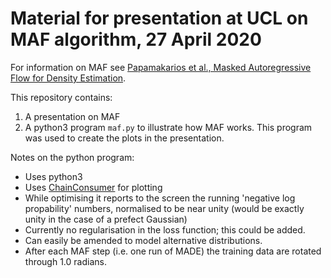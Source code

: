 # Material for presentation at UCL on MAF algorithm, 27 April 2020

For information on MAF see [Papamakarios et al., Masked Autoregressive Flow for Density Estimation](https://arxiv.org/abs/1705.07057).

This repository contains:

1. A presentation on MAF
2. A python3 program `maf.py` to illustrate how MAF works. This program was used to create the plots in the presentation.

Notes on the python program:
* Uses python3
* Uses [ChainConsumer](https://samreay.github.io/ChainConsumer/) for plotting
* While optimising it reports to the screen the running 'negative log propability' numbers, normalised to be near unity (would be exactly unity in the case of a prefect Gaussian)
* Currently no regularisation in the loss function; this could be added.
* Can easily be amended to model alternative distributions.
* After each MAF step (i.e. one run of MADE) the training data are rotated through 1.0 radians.


